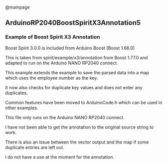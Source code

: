 @mainpage

## ArduinoRP2040BoostSpiritX3Annotation5

### Example of Boost Spirit X3 Annotation

Boost Spirit 3.0.0 is included from Arduino Boost (Boost 1.66.0)

This is taken from spirit/example/x3/annotation from Boost 1.77.0
and adapted to run on the Arduino NANO RP2040 connect.

This example extends the example to save the parsed data into a map which uses the employee number as the key.

It now also checks for duplicate key values and does not enter any duplicates.

Common features have been moved to ArduinoCode.h which can be used in other examples.

This file only runs on the Arduino NANO RP2040 connect.

I have not been able to get the annotation to the original source string to work.

There is also an issue between the vector output and the map if some duplicate entries are left out.

I do not have a use at the moment for the annotation.